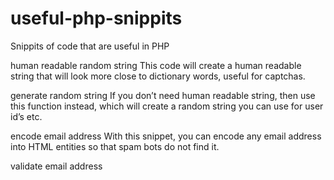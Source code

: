 # useful-php-snippits
Snippits of code that are useful in PHP

human readable random string
This code will create a human readable string that will look more close to dictionary words, useful for captchas.

generate random string
If you don’t need human readable string, then use this function instead, which will create a random string you can use for user id’s etc.

encode email address
With this snippet, you can encode any email address into HTML entities so that spam bots do not find it.

validate email address
